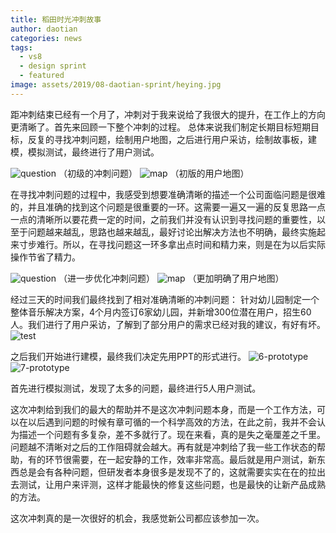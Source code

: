 ```yaml
---
title: 稻田时光冲刺故事
author: daotian
categories: news
tags:
  - vs8
  - design sprint
  - featured
image: assets/2019/08-daotian-sprint/heying.jpg
---
```

距冲刺结束已经有一个月了，冲刺对于我来说给了我很大的提升，在工作上的方向更清晰了。首先来回顾一下整个冲刺的过程。
总体来说我们制定长期目标短期目标，反复的寻找冲刺问题，绘制用户地图，之后进行用户采访，绘制故事板，建模，模拟测试，最终进行了用户测试。

![question](/assets/2019/08-daotian-sprint/1-question.jpg)
（初级的冲刺问题）
![map](/assets/2019/08-daotian-sprint/2-map.jpg)
（初版的用户地图）

在寻找冲刺问题的过程中，我感受到想要准确清晰的描述一个公司面临问题是很难的，并且准确的找到这个问题是很重要的一环。这需要一遍又一遍的反复思路一点一点的清晰所以要花费一定的时间，之前我们并没有认识到寻找问题的重要性，以至于问题越来越乱，思路也越来越乱，最好讨论出解决方法也不明确，最终实施起来寸步难行。所以，在寻找问题这一环多拿出点时间和精力来，则是在为以后实际操作节省了精力。

![question](/assets/2019/08-daotian-sprint/3-question.jpg)
（进一步优化冲刺问题）
![map](/assets/2019/08-daotian-sprint/4-map.jpg)
（更加明确了用户地图）

经过三天的时间我们最终找到了相对准确清晰的冲刺问题：
针对幼儿园制定一个整体音乐解决方案，4个月内签订6家幼儿园，并新增300位潜在用户，招生60人。我们进行了用户采访，了解到了部分用户的需求已经对我的建议，有好有坏。
![test](/assets/2019/08-daotian-sprint/5-test.jpg)

之后我们开始进行建模，最终我们决定先用PPT的形式进行。
![6-prototype](/assets/2019/08-daotian-sprint/6-prototype.jpg)
![7-prototype](/assets/2019/08-daotian-sprint/7-prototype.jpg)

首先进行模拟测试，发现了太多的问题，最终进行5人用户测试。

这次冲刺给到我们的最大的帮助并不是这次冲刺问题本身，而是一个工作方法，可以在以后遇到问题的时候有章可循的一个科学高效的方法，在此之前，我并不会认为描述一个问题有多复杂，差不多就行了。现在来看，真的是失之毫厘差之千里。问题越不清晰对之后的工作阻碍就会越大。再有就是冲刺给了我一些工作状态的帮助，有的环节很需要，在一起安静的工作，效率非常高。最后就是用户测试，新东西总是会有各种问题，但研发者本身很多是发现不了的，这就需要实实在在的拉出去测试，让用户来评测，这样才能最快的修复这些问题，也是最快的让新产品成熟的方法。

这次冲刺真的是一次很好的机会，我感觉新公司都应该参加一次。
